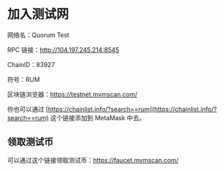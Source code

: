 # 加入测试网

网络名：Quorum Test

RPC 链接：http://104.197.245.214:8545

ChainID：83927

符号：RUM

区块链浏览器：https://testnet.mvmscan.com/

你也可以通过 [https://chainlist.info/?search==rum](https://chainlist.info/?search==rum) 这个链接添加到 MetaMask 中去。

## 领取测试币

可以通过这个链接领取测试币：https://faucet.mvmscan.com/
